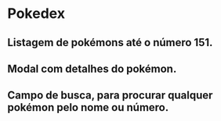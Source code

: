 # Pokedex
## Listagem de pokémons até o número 151.
## Modal com detalhes do pokémon.
## Campo de busca, para procurar qualquer pokémon pelo nome ou número.
